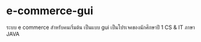 # e-commerce-gui
ระบบ e commerce สำหรับคนเริ่มต้น เป็นแบบ gui เป็นโปรเจคของนักศึกษาปี 1 CS &amp; IT ภาษา JAVA
